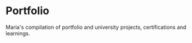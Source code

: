 # Portfolio
Maria's compilation of portfolio and university projects, certifications and learnings. 
